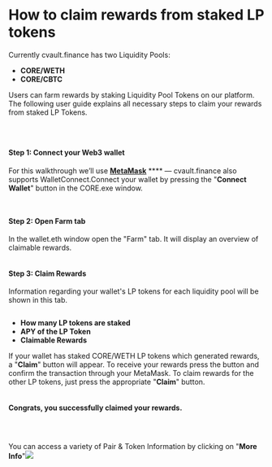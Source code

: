 # How to claim rewards from staked LP tokens

Currently cvault.finance has two Liquidity Pools:

* **CORE/WETH**
* **CORE/CBTC**

Users can farm rewards by staking Liquidity Pool Tokens on our platform. The following user guide explains all necessary steps to claim your rewards from staked LP Tokens.

### ​ <a href="#undefined" id="undefined"></a>

#### **Step 1:** Connect your Web3 wallet <a href="#step-1-connect-your-web3-wallet" id="step-1-connect-your-web3-wallet"></a>

For this walkthrough we’ll use [**MetaMask**](https://metamask.io/) **** — cvault.finance also supports WalletConnect.​Connect your wallet by pressing the "**Connect Wallet**" button in the CORE.exe window.

<figure><img src="https://1183527850-files.gitbook.io/~/files/v0/b/gitbook-legacy-files/o/assets%2F-MIUIwaij2Q2HRv8FOrB%2F-MLs7ZYVqLmq1gibMjCm%2F-MLs92WwfXqJYk-4oEKu%2Fimage.png?alt=media&#x26;token=96428a0d-9bbf-49ad-a4f3-668affe0a2e9" alt=""><figcaption></figcaption></figure>

<figure><img src="https://1183527850-files.gitbook.io/~/files/v0/b/gitbook-legacy-files/o/assets%2F-MIUIwaij2Q2HRv8FOrB%2F-MLs7ZYVqLmq1gibMjCm%2F-MLs8wnwZkR32EaIZ4sF%2Fimage.png?alt=media&#x26;token=ec65f378-e4c4-4784-8656-467aff0602fe" alt=""><figcaption></figcaption></figure>

#### **Step 2**: Open Farm tab <a href="#step-2-open-farm-tab" id="step-2-open-farm-tab"></a>

In the wallet.eth window open the "Farm" tab. It will display an overview of claimable rewards.

<figure><img src="https://1183527850-files.gitbook.io/~/files/v0/b/gitbook-legacy-files/o/assets%2F-MIUIwaij2Q2HRv8FOrB%2F-MLs7ZYVqLmq1gibMjCm%2F-MLs9LIvrafcb9fsyxbi%2Fimage.png?alt=media&#x26;token=18878a0f-93c8-48e4-a710-9d9aa3edf5a3" alt=""><figcaption></figcaption></figure>

#### **Step 3:** Claim Rewards  <a href="#step-3-claim-rewards" id="step-3-claim-rewards"></a>

​Information regarding your wallet's LP tokens for each liquidity pool will be shown in this tab.

<figure><img src="https://1183527850-files.gitbook.io/~/files/v0/b/gitbook-legacy-files/o/assets%2F-MIUIwaij2Q2HRv8FOrB%2F-MLs7ZYVqLmq1gibMjCm%2F-MLs9Vjppghgz8aL6QIf%2Fimage.png?alt=media&#x26;token=cc8c6f93-2920-4ea0-b292-7d680a4a0d01" alt=""><figcaption></figcaption></figure>

* **How many LP tokens are staked**
* **APY of the LP Token**
* **Claimable Rewards**

If your wallet has staked CORE/WETH LP tokens which generated rewards, a "**Claim**" button will appear. To receive your rewards press the button and confirm the transaction through your MetaMask. To claim rewards for the other LP tokens, just press the appropriate "**Claim**" button.​

<figure><img src="https://1183527850-files.gitbook.io/~/files/v0/b/gitbook-legacy-files/o/assets%2F-MIUIwaij2Q2HRv8FOrB%2F-MLs7ZYVqLmq1gibMjCm%2F-MLs9pKhHvmmp9nGCELr%2Fimage.png?alt=media&#x26;token=7d38b65e-1a40-46fc-a45b-c579bf690246" alt=""><figcaption></figcaption></figure>

#### **Congrats, you successfully** **claimed your rewards.** <a href="#congrats-you-successfully-claimed-your-rewards." id="congrats-you-successfully-claimed-your-rewards."></a>

### ​ <a href="#undefined-1" id="undefined-1"></a>

You can access a variety of Pair & Token Information by clicking on "**More Info**"![](https://1183527850-files.gitbook.io/\~/files/v0/b/gitbook-legacy-files/o/assets%2F-MIUIwaij2Q2HRv8FOrB%2F-MLs7ZYVqLmq1gibMjCm%2F-MLsAE4Aq72jJNqZo6Oz%2Fimage.png?alt=media\&token=a74fff83-afca-4cd4-a941-3f3bef86aa5b)

<figure><img src="https://1183527850-files.gitbook.io/~/files/v0/b/gitbook-legacy-files/o/assets%2F-MIUIwaij2Q2HRv8FOrB%2F-MLs7ZYVqLmq1gibMjCm%2F-MLsABE54RBM5od9Jpgq%2Fimage.png?alt=media&#x26;token=74141b76-8b96-44ce-8c78-c2fa140ded6e" alt=""><figcaption></figcaption></figure>
